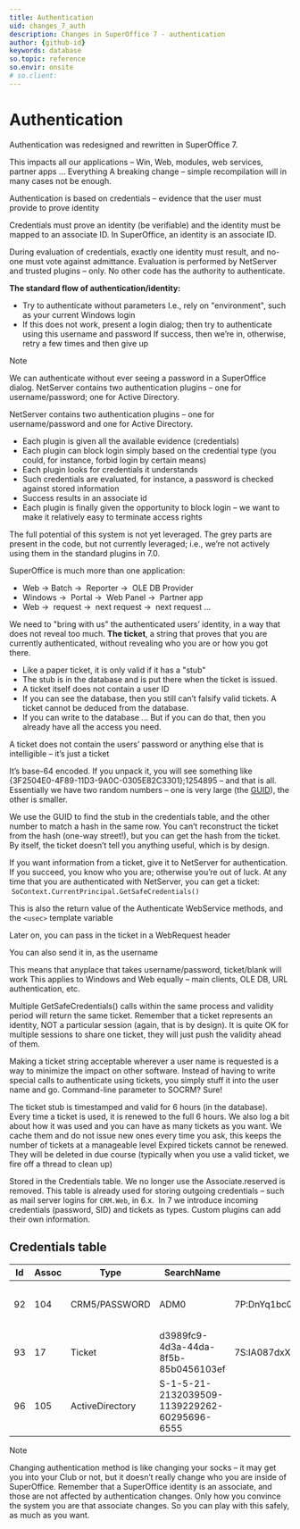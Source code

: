 ```yaml
---
title: Authentication
uid: changes_7_auth
description: Changes in SuperOffice 7 - authentication
author: {github-id}
keywords: database
so.topic: reference
so.envir: onsite
# so.client:
---
```


# Authentication

Authentication was redesigned and rewritten in SuperOffice 7.

This impacts all our applications – Win, Web, modules, web services, partner apps ... Everything
A breaking change – simple recompilation will in many cases not be enough.

Authentication is based on credentials – evidence that the user must provide to prove identity

Credentials must prove an identity (be verifiable) and the identity must be mapped to an associate ID. In SuperOffice, an identity is an associate ID.

During evaluation of credentials, exactly one identity must result, and no-one must vote against admittance. Evaluation is performed by NetServer and trusted plugins – only. No other code has the authority to authenticate.

**The standard flow of authentication/identity:**

* Try to authenticate without parameters I.e., rely on "environment", such as your current Windows login
* If this does not work, present a login dialog; then try to authenticate using this username and password If success, then we’re in, otherwise, retry a few times and then give up

> [!NOTE]
> We can authenticate without ever seeing a password in a SuperOffice dialog. NetServer contains two authentication plugins – one for username/password; one for Active Directory.

NetServer contains two authentication plugins – one for username/password and one for Active Directory.

* Each plugin is given all the available evidence (credentials)
* Each plugin can block login simply based on the credential type (you could, for instance, forbid login by certain means)
* Each plugin looks for credentials it understands
* Such credentials are evaluated, for instance, a password is checked against stored information
* Success results in an associate id
* Each plugin is finally given the opportunity to block login – we want to make it relatively easy to terminate access rights

The full potential of this system is not yet leveraged. The grey parts are present in the code, but not currently leveraged; i.e., we’re not actively using them in the standard plugins in 7.0.

SuperOffice is much more than one application:

* Web -> Batch ->  Reporter ->  OLE DB Provider
* Windows ->  Portal ->  Web Panel ->  Partner app
* Web ->  request ->  next request ->  next request ...

We need to "bring with us" the authenticated users’ identity, in a way that does not reveal too much. **The ticket**, a string that proves that you are currently authenticated, without revealing who you are or how you got there.

* Like a paper ticket, it is only valid if it has a "stub"
* The stub is in the database and is put there when the ticket is issued.
* A ticket itself does not contain a user ID
* If you can see the database, then you still can’t falsify valid tickets. A ticket cannot be deduced from the database.
* If you can write to the database ... But if you can do that, then you already have all the access you need.

A ticket does not contain the users’ password or anything else that is intelligible – it’s just a ticket

It’s base-64 encoded. If you unpack it, you will see something like {3F2504E0-4F89-11D3-9A0C-0305E82C3301};1254895 – and that is all. Essentially we have two random numbers – one is very large (the [GUID][1]), the other is smaller.

We use the GUID to find the stub in the credentials table, and the other number to match a hash in the same row. You can’t reconstruct the ticket from the hash (one-way street!), but you can get the hash from the ticket. By itself, the ticket doesn’t tell you anything useful, which is by design.

If you want information from a ticket, give it to NetServer for authentication. If you succeed, you know who you are; otherwise you’re out of luck.
At any time that you are authenticated with NetServer, you can get a ticket:  `SoContext.CurrentPrincipal.GetSafeCredentials()`

This is also the return value of the Authenticate WebService methods, and the `<usec>` template variable

Later on, you can pass in the ticket in a WebRequest header

You can also send it in, as the username

This means that anyplace that takes username/password, ticket/blank will work
This applies to Windows and Web equally – main clients, OLE DB, URL authentication, etc.

Multiple GetSafeCredentials() calls within the same process and validity period will return the same ticket. Remember that a ticket represents an identity, NOT a particular session (again, that is by design). It is quite OK for multiple sessions to share one ticket, they will just push the validity ahead of them.

Making a ticket string acceptable wherever a user name is requested is a way to minimize the impact on other software. Instead of having to write special calls to authenticate using tickets, you simply stuff it into the user name and go. Command-line parameter to SOCRM? Sure!

The ticket stub is timestamped and valid for 6 hours (in the database). Every time a ticket is used, it is renewed to the full 6 hours. We also log a bit about how it was used and you can have as many tickets as you want. We cache them and do not issue new ones every time you ask, this keeps the number of tickets at a manageable level
Expired tickets cannot be renewed. They will be deleted in due course (typically when you use a valid ticket, we fire off a thread to clean up)

Stored in the Credentials table. We no longer use the Associate.reserved is removed. This table is already used for storing outgoing credentials – such as mail server logins for `CRM.Web`, in 6.x.  In 7 we introduce incoming credentials (password, SID) and tickets as types. Custom plugins can add their own information.

## Credentials table

| Id | Assoc | Type | SearchName | Secret | ValidFrom | ValidTo | LastUsed |
|---|---|---|---|---|---|---|---|
| 92 | 104 | CRM5/PASSWORD | ADM0 | 7P:DnYq1bcQ9eys2z9WkgpxYBpP63M= | 2010-05-11 00:00:00 | 9999-12-31 23:59:59 | SUPEROFFICE\_ASA\\marekv on DEV-MAREK-2: SOCRM.exe (Logging in to SuperOffice CRM) |
| 93 | 17 | Ticket | d3989fc9-4d3a-44da-8f5b-85b0456103ef | 7S:IA087dxXBlSDMkRPqbigesOiIQA= | 2010-05-13 07:09:20 | 2010-05-14 13:09:20 | |
| 96 | 105 | ActiveDirectory | S-1-5-21-2132039509-1139229262-60295696-6555 | | 2010-05-14 00:00:00 | 9999-12-31 23:59:59 | |

> [!NOTE]
> Changing authentication method is like changing your socks – it may get you into your Club or not, but it doesn’t really change who you are inside of SuperOffice. Remember that a SuperOffice identity is an associate, and those are not affected by authentication changes. Only how you convince the system you are that associate changes. So you can play with this safely, as much as you want.

<!-- Referenced links -->
[1]: http://en.wikipedia.org/wiki/Globally_Unique_Identifier
